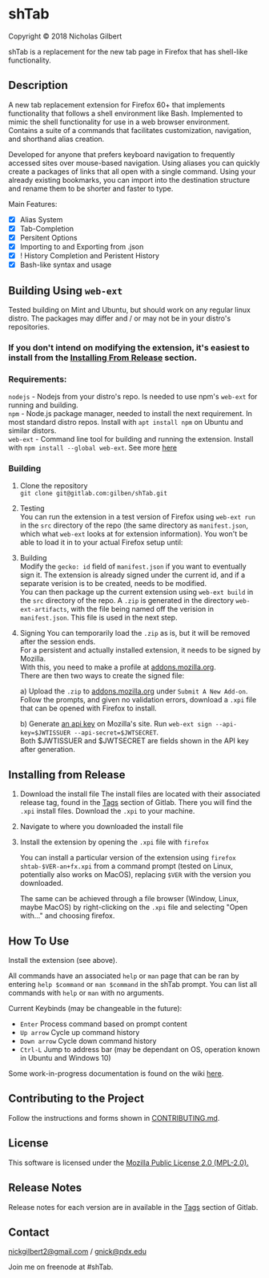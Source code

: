 # shTab

Copyright © 2018 Nicholas Gilbert

shTab is a replacement for the new tab page in Firefox that has shell-like functionality.

## Description

A new tab replacement extension for Firefox 60+ that implements functionality that follows a shell environment like Bash. Implemented to mimic the shell functionality for use in a web browser environment. Contains a suite of a commands that facilitates customization, navigation, and shorthand alias creation.    

Developed for anyone that prefers keyboard navigation to frequently accessed sites over mouse-based navigation. Using aliases you can quickly create a packages of links that all open with a single command. Using your already existing bookmarks, you can import into the destination structure and rename them to be shorter and faster to type.

Main Features:
- [x] Alias System    
- [x] Tab-Completion
- [x] Persitent Options
- [x] Importing to and Exporting from .json
- [x] ! History Completion and Peristent History
- [x] Bash-like syntax and usage

## Building Using `web-ext`

Tested building on Mint and Ubuntu, but should work on any regular linux distro. The packages may differ and / or may not be in your distro's repositories.    

### **If you don't intend on modifying the extension, it's easiest to install from the [Installing From Release](#Installing-from-Release) section.**


### Requirements:   

`nodejs` - Nodejs from your distro's repo. Is needed to use npm's `web-ext` for running and building.    
`npm` - Node.js package manager, needed to install the next requirement. In most standard distro repos. Install with `apt install npm` on Ubuntu and similar distors.    
`web-ext` - Command line tool for building and running the extension. Install with `npm install --global web-ext`. See more [here](https://developer.mozilla.org/en-US/docs/Mozilla/Add-ons/WebExtensions/Getting_started_with_web-ext)

### Building

1. Clone the repository    
    `git clone git@gitlab.com:gilben/shTab.git`
2. Testing    
    You can run the extension in a test version of Firefox using `web-ext run` in the `src` directory of the repo (the same directory as `manifest.json`, which what `web-ext` looks at for extension information). You won't be able to load it in to your actual Firefox setup until:
3. Building     
    Modify the `gecko: id` field of `manifest.json` if you want to eventually sign it. The extension is already signed under the current id, and if a separate verision is to be created, needs to be modified.     
    You can then package up the current extension using `web-ext build` in the `src` directory of the repo. A `.zip` is generated in the directory `web-ext-artifacts`, with the file being named off the verision in `manifest.json`. This file is used in the next step.
4. Signing
    You can temporarily load the `.zip` as is, but it will be removed after the session ends.     
    For a persistent and actually installed extension, it needs to be signed by Mozilla.     
    With this, you need to make a profile at [addons.mozilla.org](addons.mozilla.org).      
    There are then two ways to create the signed file:    

    a) Upload the `.zip` to [addons.mozilla.org](addons.mozilla.org) under `Submit A New Add-on`. Follow the prompts, and given no validation errors, download a `.xpi` file that can be opened with Firefox to install.    

    b) Generate [an api key](https://addons.mozilla.org/en-US/developers/addon/api/key) on Mozilla's site. Run `web-ext sign --api-key=$JWTISSUER --api-secret=$JWTSECRET`.    
    Both $JWTISSUER and $JWTSECRET are fields shown in the API key after generation.

## Installing from Release

1. Download the install file
    The install files are located with their associated release tag, found in the [Tags](https://gitlab.com/gilben/shTab/tags) section of Gitlab. There you will find the `.xpi` install files. Download the `.xpi` to your machine.

2. Navigate to where you downloaded the install file

3. Install the extension by opening the `.xpi` file with `firefox`

    You can install a particular version of the extension using `firefox shtab-$VER-an+fx.xpi` from a command prompt (tested on Linux, potentially also works on MacOS), replacing `$VER` with the version you downloaded.

    The same can be achieved through a file browser (Window, Linux, maybe MacOS) by right-clicking on the `.xpi` file and selecting "Open with..." and choosing firefox.

## How To Use
Install the extension (see above).

All commands have an associated `help` or `man` page that can be ran by entering `help $command` or `man $command` in the shTab prompt.
You can list all commands with `help` or `man` with no arguments.

Current Keybinds (may be changeable in the future):

- `Enter` Process command based on prompt content
- `Up arrow` Cycle up command history
- `Down arrow` Cycle down command history
- `Ctrl-L` Jump to address bar (may be dependant on OS, operation known in Ubuntu and Windows 10)


Some work-in-progress documentation is found on the wiki [here](https://gitlab.com/gilben/shTab/wikis/home).

## Contributing to the Project

Follow the instructions and forms shown in [CONTRIBUTING.md](./CONTRIBUTING.md).

## License
This software is licensed under the [Mozilla Public License 2.0 (MPL-2.0).](./LICENSE)

## Release Notes

Release notes for each version are in available in the [Tags](https://gitlab.com/gilben/shTab/tags) section of Gitlab.

## Contact

<nickgilbert2@gmail.com> / <gnick@pdx.edu>

Join me on freenode at #shTab.